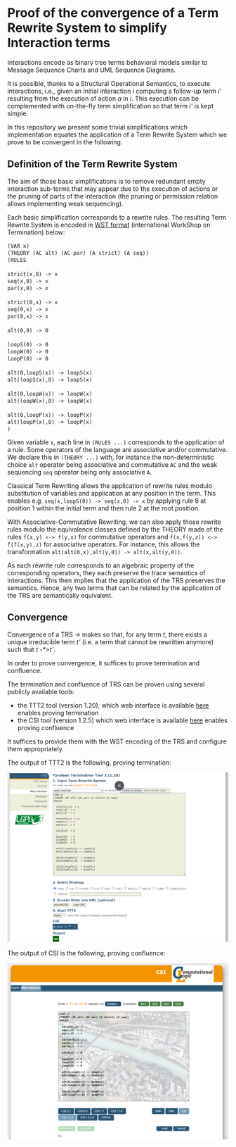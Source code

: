 
# Proof of the convergence of a Term Rewrite System to simplify Interaction terms


Interactions encode as binary tree terms behavioral models similar to Message Sequence Charts and UML Sequence Diagrams.


It is possible, thanks to a Structural Operational Semantics, to execute interactions, i.e., given an initial interaction *i*
computing a follow-up term *i'* resulting from the execution of action *a* in *i*.
This execution can be complemented with on-the-fly term simplification so that term *i'* is kept simple.

In this repository we present some trivial simplifications which implementation equates the application of a
Term Rewrite System which we prove to be convergent in the following.

## Definition of the Term Rewrite System

The aim of those basic simplifications is to remove redundant empty interaction sub-terms that may appear
due to the execution of actions or the pruning of parts of the interaction (the pruning or permission relation
allows implementing weak sequencing).

Each basic simplification corresponds to a rewrite rules.
The resulting Term Rewrite System is encoded in [WST format](termination-portal.org/wiki/WST) (international WorkShop on Termination) below:

```
(VAR x)
(THEORY (AC alt) (AC par) (A strict) (A seq))
(RULES

strict(x,0) -> x  
seq(x,0) -> x  
par(x,0) -> x

strict(0,x) -> x  
seq(0,x) -> x  
par(0,x) -> x

alt(0,0) -> 0

loopS(0) -> 0  
loopW(0) -> 0  
loopP(0) -> 0

alt(0,loopS(x)) -> loopS(x)
alt(loopS(x),0) -> loopS(x)

alt(0,loopW(x)) -> loopW(x)
alt(loopW(x),0) -> loopW(x)

alt(0,loopP(x)) -> loopP(x)
alt(loopP(x),0) -> loopP(x)
)
```

Given variable `x`, each line in `(RULES ...)` corresponds to the application of a rule.
Some operators of the language are associative and/or commutative.
We declare this in `(THEORY ...)` with, for instance 
the non-deterministic choice `alt` operator being associative and commutative `AC`
and the weak sequencing `seq` operator being only associative `A`.


Classical Term Rewriting allows the application of rewrite rules modulo substitution of variables
and application at any position in the term.
This enables e.g. `seq(x,loopS(0)) -> seq(x,0) -> x` by applying 
rule 8 at position 1 within the initial term
and then rule 2 at the root position.


With Associative-Commutative Rewriting, we can also apply those rewrite rules modulo the equivalence classes
defined by the THEORY made of the rules
`f(x,y) <-> f(y,x)` for commutative operators
and `f(x,f(y,z)) <-> f(f(x,y),z)` for associative operators.
For instance, this allows the transformation `alt(alt(0,x),alt(y,0)) -> alt(x,alt(y,0))`.


As each rewrite rule corresponds to an algebraic property of the corresponding operators,
they each preserve the trace semantics of interactions.
This then implies that the application of the TRS preserves the semantics.
Hence, any two terms that can be related by the application of the TRS are semantically equivalent.


## Convergence

Convergence of a TRS *->* makes so that, for any term *t*, there exists a unique irreducible term *t'* 
(i.e. a term that cannot be rewritten anymore) such that *t -\*>t'*.

In order to prove convergence, it suffices to prove termination and confluence.

The termination and confluence of TRS can be proven using several
publicly available tools:
- the TTT2 tool (version 1.20), which web interface is available
[here](http://colo6-c703.uibk.ac.at/ttt2/web/) enables proving termination
- the CSI tool (version 1.2.5) which web interface is available
  [here](http://colo6-c703.uibk.ac.at/csi/) enables proving confluence

It suffices to provide them with the WST encoding of the TRS and configure them appropriately.

The output of TTT2 is the following, proving termination:

<img src="./README_images/termination.png" alt="termination">

The output of CSI is the following, proving confluence:

<img src="./README_images/confluence.png" alt="confluence">


